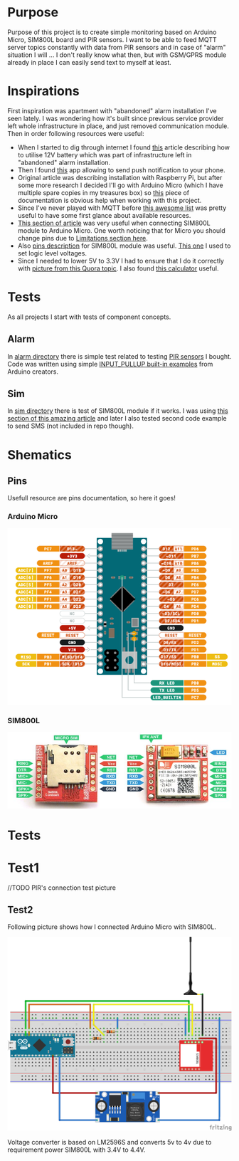 # Purpose

Purpose of this project is to create simple monitoring based on Arduino Micro, SIM800L board and PIR sensors. I want to be able to feed MQTT server topics constantly with data from PIR sensors and in case of "alarm" situation I will ... I don't really know what then, but with GSM/GPRS module already in place I can easily send text to myself at least. 

# Inspirations

First inspiration was apartment with "abandoned" alarm installation I've seen lately. I was wondering how it's built since previous service provider left whole infrastructure in place, and just removed communication module. Then in order following resources were useful: 
 * When I started to dig through internet I found [this](https://www.enigma14.eu/wiki/5V_UPS_for_Raspberry_Pi) article describing how to utilise 12V battery which was part of infrastructure left in "abandoned" alarm installation. 
 * Then I found [this](https://www.pushsafer.com/en/pushapi#api-read) app allowing to send push notification to your phone. 
 * Original article was describing installation with Raspberry Pi, but after some more research I decided I'll go with Arduino Micro (which I have multiple spare copies in my treasures box) so [this](https://content.arduino.cc/assets/Pinout-Micro_latest.pdf) piece of documentation is obvious help when working with this project. 
 * Since I've never played with MQTT before [this awesome list](https://github.com/hobbyquaker/awesome-mqtt) was pretty useful to have some first glance about available resources. 
 * [This section of article](https://lastminuteengineers.com/sim800l-gsm-module-arduino-tutorial/#wiring-sim800l-gsm-module-to-arduino-uno) was very useful when connecting SIM800L module to Arduino Micro. One worth noticing that for Micro you should change pins due to [Limitations section here](https://www.arduino.cc/en/Reference/softwareSerial).
* Also [pins description](https://forum.arduino.cc/index.php?topic=525769.0) for SIM800L module was useful. [This one](https://www.electroschematics.com/introducingsim800l/) I used to set logic level voltages. 
* Since I needed to lower 5V to 3.3V I had to ensure that I do it correctly with [picture from this Quora topic](https://www.quora.com/How-many-pins-on-Arduino-Uno-give-a3-3v-pin-output). I also found [this calculator](http://www.learningaboutelectronics.com/Articles/Voltage-divider-calculator.php) useful. 


# Tests

As all projects I start with tests of component concepts. 

## Alarm

In [alarm directory](./tests/alarm) there is simple test related to testing [PIR sensors](https://www.paradox.com/Products/default.asp?CATID=8&SUBCATID=80&PRD=34) I bought. Code was written using simple [INPUT_PULLUP built-in examples](https://www.arduino.cc/en/Tutorial/InputPullupSerial) from Arduino creators. 

## Sim

In [sim directory](./tests/sim) there is test of SIM800L module if it works. I was using [this section of this amazing article](https://lastminuteengineers.com/sim800l-gsm-module-arduino-tutorial/#arduino-code-testing-at-commands) and later I also tested second code example to send SMS (not included in repo though). 

# Shematics

## Pins

Usefull resource are pins documentation, so here it goes!

### Arduino Micro
![Arduino Micro](./ArduinoMicro.png)

### SIM800L

![SIM800L](./SIM800L.png)

# Tests

# Test1

//TODO PIR's connection test picture

## Test2

Following picture shows how I connected Arduino Micro with SIM800L. 

![Setup1](./sim-setup1_bb.png)

Voltage converter is based on LM2596S and converts 5v to 4v due to requirement power SIM800L with 3.4V to 4.4V. 